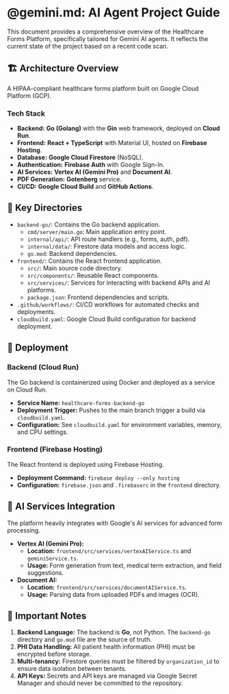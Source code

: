 # @gemini.md: AI Agent Project Guide

This document provides a comprehensive overview of the Healthcare Forms Platform, specifically tailored for Gemini AI agents. It reflects the current state of the project based on a recent code scan.

## 🏗️ Architecture Overview

A HIPAA-compliant healthcare forms platform built on Google Cloud Platform (GCP).

### **Tech Stack**

*   **Backend:** **Go (Golang)** with the **Gin** web framework, deployed on **Cloud Run**.
*   **Frontend:** **React + TypeScript** with Material UI, hosted on **Firebase Hosting**.
*   **Database:** **Google Cloud Firestore** (NoSQL).
*   **Authentication:** **Firebase Auth** with Google Sign-In.
*   **AI Services:** **Vertex AI (Gemini Pro)** and **Document AI**.
*   **PDF Generation:** **Gotenberg** service.
*   **CI/CD:** **Google Cloud Build** and **GitHub Actions**.

## 📂 Key Directories

*   `backend-go/`: Contains the Go backend application.
    *   `cmd/server/main.go`: Main application entry point.
    *   `internal/api/`: API route handlers (e.g., forms, auth, pdf).
    *   `internal/data/`: Firestore data models and access logic.
    *   `go.mod`: Backend dependencies.
*   `frontend/`: Contains the React frontend application.
    *   `src/`: Main source code directory.
    *   `src/components/`: Reusable React components.
    *   `src/services/`: Services for interacting with backend APIs and AI platforms.
    *   `package.json`: Frontend dependencies and scripts.
*   `.github/workflows/`: CI/CD workflows for automated checks and deployments.
*   `cloudbuild.yaml`: Google Cloud Build configuration for backend deployment.

## 🚀 Deployment

### **Backend (Cloud Run)**

The Go backend is containerized using Docker and deployed as a service on Cloud Run.

*   **Service Name:** `healthcare-forms-backend-go`
*   **Deployment Trigger:** Pushes to the main branch trigger a build via `cloudbuild.yaml`.
*   **Configuration:** See `cloudbuild.yaml` for environment variables, memory, and CPU settings.

### **Frontend (Firebase Hosting)**

The React frontend is deployed using Firebase Hosting.

*   **Deployment Command:** `firebase deploy --only hosting`
*   **Configuration:** `firebase.json` and `.firebaserc` in the `frontend` directory.

## 🤖 AI Services Integration

The platform heavily integrates with Google's AI services for advanced form processing.

*   **Vertex AI (Gemini Pro):**
    *   **Location:** `frontend/src/services/vertexAIService.ts` and `geminiService.ts`.
    *   **Usage:** Form generation from text, medical term extraction, and field suggestions.
*   **Document AI:**
    *   **Location:** `frontend/src/services/documentAIService.ts`.
    *   **Usage:** Parsing data from uploaded PDFs and images (OCR).

## 📝 Important Notes

1.  **Backend Language:** The backend is **Go**, not Python. The `backend-go` directory and `go.mod` file are the source of truth.
2.  **PHI Data Handling:** All patient health information (PHI) must be encrypted before storage.
3.  **Multi-tenancy:** Firestore queries must be filtered by `organization_id` to ensure data isolation between tenants.
4.  **API Keys:** Secrets and API keys are managed via Google Secret Manager and should never be committed to the repository.
